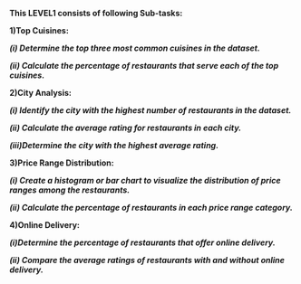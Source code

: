 **This LEVEL1 consists of following Sub-tasks:**

**1)Top Cuisines:**

 ***(i) Determine the top three most common cuisines in the dataset.***

 ***(ii) Calculate the percentage of restaurants that serve each of the top cuisines.***

**2)City Analysis:**

***(i) Identify the city with the highest number of restaurants in the dataset.***

***(ii) Calculate the average rating for restaurants in each city.***

***(iii)Determine the city with the highest average rating.***

**3)Price Range Distribution:**

***(i) Create a histogram or bar chart to visualize the distribution of price ranges among the restaurants.***

***(ii) Calculate the percentage of restaurants in each price range category.***

**4)Online Delivery:**

***(i)Determine the percentage of restaurants that offer online delivery.***
 
***(ii) Compare the average ratings of restaurants with and without online delivery.***





